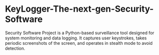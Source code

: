 # KeyLogger-The-next-gen-Security-Software
Security Software Project is a Python-based surveillance tool designed for system monitoring and data logging. It captures user keystrokes, takes periodic screenshots of the screen, and operates in stealth mode to avoid detection. 
